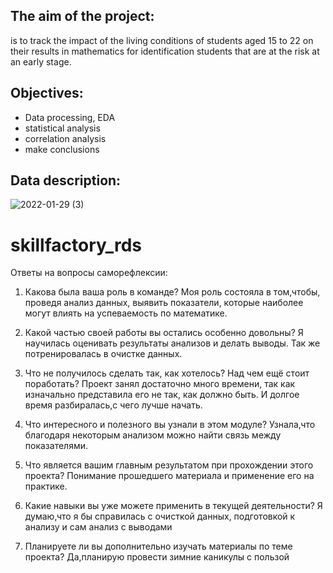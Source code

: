 ## The aim of the project:
is to track the impact of the living conditions of students aged 15 to 22 on their results in mathematics for identification students that are at the risk at an early stage. 

## Objectives:
- Data processing, EDA
- statistical analysis
- correlation analysis
- make conclusions

## Data description:
![2022-01-29 (3)](https://user-images.githubusercontent.com/68026029/151679067-b1d7b0f3-bcb5-4ccd-8666-495b2b36ae52.png)

# skillfactory_rds
Ответы на вопросы саморефлексии:

1. Какова была ваша роль в команде?
Моя роль состояла в том,чтобы, проведя анализ данных, выявить показатели, которые наиболее могут влиять на успеваемость по математике.

2. Какой частью своей работы вы остались особенно довольны?
Я научилась оценивать результаты анализов и делать выводы. Так же потренировалась в очистке данных.

3. Что не получилось сделать так, как хотелось? Над чем ещё стоит поработать?
Проект занял достаточно много времени, так как изначально представила его не так, как должно быть. И долгое время разбиралась,с чего лучше начать.

4. Что интересного и полезного вы узнали в этом модуле?
Узнала,что благодаря некоторым анализом можно найти связь между показателями.

5. Что является вашим главным результатом при прохождении этого проекта?
Понимание прошедшего материала и применение его на практике.

6. Какие навыки вы уже можете применить в текущей деятельности?
Я думаю,что я бы справилась с очисткой данных, подготовкой к анализу и сам анализ с выводами

7. Планируете ли вы дополнительно изучать материалы по теме проекта?
Да,планирую провести зимние каникулы с пользой 
